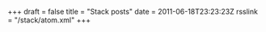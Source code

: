 +++
draft = false
title = "Stack posts"
date = 2011-06-18T23:23:23Z
rsslink = "/stack/atom.xml"
+++
